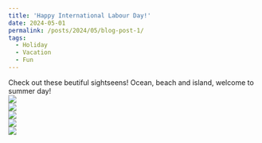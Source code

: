 ```yaml
---
title: 'Happy International Labour Day!'
date: 2024-05-01
permalink: /posts/2024/05/blog-post-1/
tags:
  - Holiday
  - Vacation
  - Fun
---
```


Check out these beutiful sightseens! Ocean, beach and island, welcome to summer day!  
<img src='/images/20240501-2.png'>  
<img src='/images/20240501-5.png'>  
<img src='/images/20240501-3.png'>  
<img src='/images/20240501-4.png'>  
<img src='/images/20240501-1.png'>
